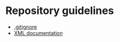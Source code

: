 # Repository guidelines

* [.gitignore](gitignore.md)
* [XML documentation](./profile/development-guidelines/xml-documentation.md)
